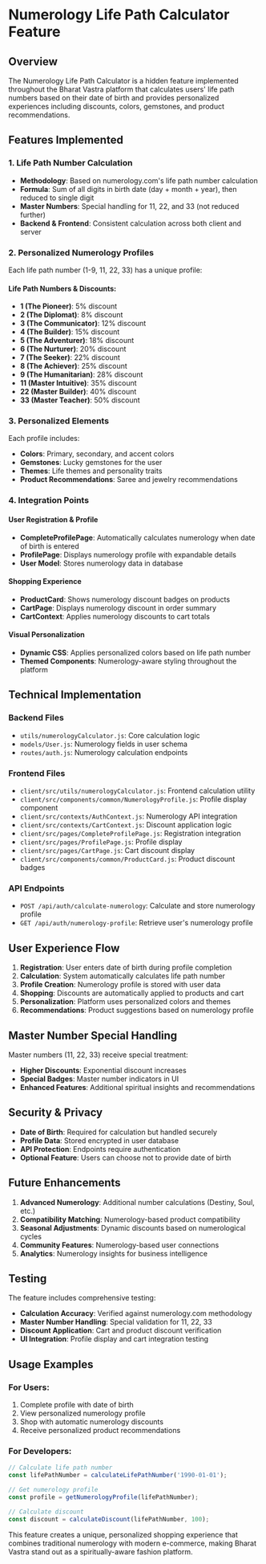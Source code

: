 # Numerology Life Path Calculator Feature

## Overview

The Numerology Life Path Calculator is a hidden feature implemented throughout the Bharat Vastra platform that calculates users' life path numbers based on their date of birth and provides personalized experiences including discounts, colors, gemstones, and product recommendations.

## Features Implemented

### 1. Life Path Number Calculation
- **Methodology**: Based on numerology.com's life path number calculation
- **Formula**: Sum of all digits in birth date (day + month + year), then reduced to single digit
- **Master Numbers**: Special handling for 11, 22, and 33 (not reduced further)
- **Backend & Frontend**: Consistent calculation across both client and server

### 2. Personalized Numerology Profiles
Each life path number (1-9, 11, 22, 33) has a unique profile:

#### Life Path Numbers & Discounts:
- **1 (The Pioneer)**: 5% discount
- **2 (The Diplomat)**: 8% discount  
- **3 (The Communicator)**: 12% discount
- **4 (The Builder)**: 15% discount
- **5 (The Adventurer)**: 18% discount
- **6 (The Nurturer)**: 20% discount
- **7 (The Seeker)**: 22% discount
- **8 (The Achiever)**: 25% discount
- **9 (The Humanitarian)**: 28% discount
- **11 (Master Intuitive)**: 35% discount
- **22 (Master Builder)**: 40% discount
- **33 (Master Teacher)**: 50% discount

### 3. Personalized Elements
Each profile includes:
- **Colors**: Primary, secondary, and accent colors
- **Gemstones**: Lucky gemstones for the user
- **Themes**: Life themes and personality traits
- **Product Recommendations**: Saree and jewelry recommendations

### 4. Integration Points

#### User Registration & Profile
- **CompleteProfilePage**: Automatically calculates numerology when date of birth is entered
- **ProfilePage**: Displays numerology profile with expandable details
- **User Model**: Stores numerology data in database

#### Shopping Experience
- **ProductCard**: Shows numerology discount badges on products
- **CartPage**: Displays numerology discount in order summary
- **CartContext**: Applies numerology discounts to cart totals

#### Visual Personalization
- **Dynamic CSS**: Applies personalized colors based on life path number
- **Themed Components**: Numerology-aware styling throughout the platform

## Technical Implementation

### Backend Files
- `utils/numerologyCalculator.js`: Core calculation logic
- `models/User.js`: Numerology fields in user schema
- `routes/auth.js`: Numerology calculation endpoints

### Frontend Files
- `client/src/utils/numerologyCalculator.js`: Frontend calculation utility
- `client/src/components/common/NumerologyProfile.js`: Profile display component
- `client/src/contexts/AuthContext.js`: Numerology API integration
- `client/src/contexts/CartContext.js`: Discount application logic
- `client/src/pages/CompleteProfilePage.js`: Registration integration
- `client/src/pages/ProfilePage.js`: Profile display
- `client/src/pages/CartPage.js`: Cart discount display
- `client/src/components/common/ProductCard.js`: Product discount badges

### API Endpoints
- `POST /api/auth/calculate-numerology`: Calculate and store numerology profile
- `GET /api/auth/numerology-profile`: Retrieve user's numerology profile

## User Experience Flow

1. **Registration**: User enters date of birth during profile completion
2. **Calculation**: System automatically calculates life path number
3. **Profile Creation**: Numerology profile is stored with user data
4. **Shopping**: Discounts are automatically applied to products and cart
5. **Personalization**: Platform uses personalized colors and themes
6. **Recommendations**: Product suggestions based on numerology profile

## Master Number Special Handling

Master numbers (11, 22, 33) receive special treatment:
- **Higher Discounts**: Exponential discount increases
- **Special Badges**: Master number indicators in UI
- **Enhanced Features**: Additional spiritual insights and recommendations

## Security & Privacy

- **Date of Birth**: Required for calculation but handled securely
- **Profile Data**: Stored encrypted in user database
- **API Protection**: Endpoints require authentication
- **Optional Feature**: Users can choose not to provide date of birth

## Future Enhancements

1. **Advanced Numerology**: Additional number calculations (Destiny, Soul, etc.)
2. **Compatibility Matching**: Numerology-based product compatibility
3. **Seasonal Adjustments**: Dynamic discounts based on numerological cycles
4. **Community Features**: Numerology-based user connections
5. **Analytics**: Numerology insights for business intelligence

## Testing

The feature includes comprehensive testing:
- **Calculation Accuracy**: Verified against numerology.com methodology
- **Master Number Handling**: Special validation for 11, 22, 33
- **Discount Application**: Cart and product discount verification
- **UI Integration**: Profile display and cart integration testing

## Usage Examples

### For Users:
1. Complete profile with date of birth
2. View personalized numerology profile
3. Shop with automatic numerology discounts
4. Receive personalized product recommendations

### For Developers:
```javascript
// Calculate life path number
const lifePathNumber = calculateLifePathNumber('1990-01-01');

// Get numerology profile
const profile = getNumerologyProfile(lifePathNumber);

// Calculate discount
const discount = calculateDiscount(lifePathNumber, 100);
```

This feature creates a unique, personalized shopping experience that combines traditional numerology with modern e-commerce, making Bharat Vastra stand out as a spiritually-aware fashion platform.
